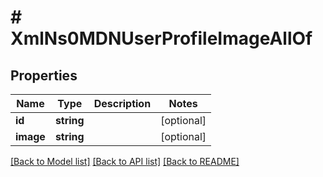 # # XmlNs0MDNUserProfileImageAllOf

## Properties

Name | Type | Description | Notes
------------ | ------------- | ------------- | -------------
**id** | **string** |  | [optional] 
**image** | **string** |  | [optional] 

[[Back to Model list]](../../README.md#documentation-for-models) [[Back to API list]](../../README.md#documentation-for-api-endpoints) [[Back to README]](../../README.md)



